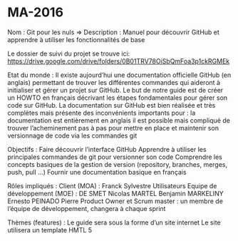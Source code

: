 # MA-2016

Nom : Git pour les nuls
    => Description : Manuel pour découvrir GitHub et apprendre à utiliser les fonctionnalités de base
    
Le dossier de suivi du projet se trouve ici: https://drive.google.com/drive/folders/0B01TRV78OiSbQmFoa3p1ckRGMEk

Etat du monde : 
    Il existe aujourd’hui une documentation officielle GitHub (en anglais) permettant de trouver les différentes commandes qui aideront à initialiser et gérer un projet sur GitHub. Le but de notre guide est de créer un HOWTO en français décrivant les étapes fondamentales pour gérer son code sur GitHub. La documentation sur GitHub est bien réalisée et très complètes mais présente des inconvénients importants pour : 
la documentation est entièrement en anglais
il est possible mais compliqué de trouver l’acheminement pas à pas pour mettre en place et maintenir son versionnage de code via les commandes git

Objectifs : 
Faire découvrir l’interface GitHub
Apprendre à utiliser les principales commandes de git pour versionner son code
Comprendre les concepts basiques de la gestion de version (repository, branches, merges, push, pull …)
Fournir une documentation basique en français


Rôles impliqués : 
Client (MOA) : Franck Sylvestre
Utilisateurs
Equipe de développement (MOE) : 
DE SMET Nicolas
MARTEL Benjamin
MARKELINY Ernesto
PEINADO Pierre
Product Owner et Scrum master : un membre de l’équipe de développement, changera à chaque sprint 


Thèmes (features) : 
Le guide sera sous la forme d’un site internet
Le site utilisera un template HMTL 5


